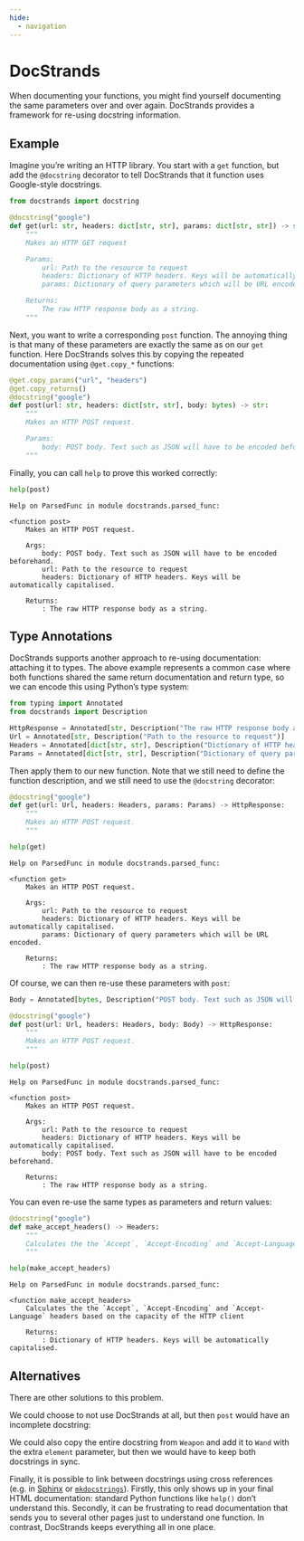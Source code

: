 ```yaml
---
hide:
  - navigation
---
```



# DocStrands

When documenting your functions, you might find yourself documenting the
same parameters over and over again. DocStrands provides a framework for
re-using docstring information.

## Example

Imagine you’re writing an HTTP library. You start with a `get` function,
but add the `@docstring` decorator to tell DocStrands that it function
uses Google-style docstrings.

``` python
from docstrands import docstring

@docstring("google")
def get(url: str, headers: dict[str, str], params: dict[str, str]) -> str:
    """
    Makes an HTTP GET request

    Params:
        url: Path to the resource to request
        headers: Dictionary of HTTP headers. Keys will be automatically capitalised.
        params: Dictionary of query parameters which will be URL encoded.

    Returns:
        The raw HTTP response body as a string.
    """
```

Next, you want to write a corresponding `post` function. The annoying
thing is that many of these parameters are exactly the same as on our
`get` function. Here DocStrands solves this by copying the repeated
documentation using `@get.copy_*` functions:

``` python
@get.copy_params("url", "headers")
@get.copy_returns()
@docstring("google")
def post(url: str, headers: dict[str, str], body: bytes) -> str:
    """
    Makes an HTTP POST request.

    Params:
        body: POST body. Text such as JSON will have to be encoded beforehand.
    """
```

Finally, you can call `help` to prove this worked correctly:

``` python
help(post)
```

    Help on ParsedFunc in module docstrands.parsed_func:

    <function post>
        Makes an HTTP POST request.

        Args:
            body: POST body. Text such as JSON will have to be encoded beforehand.
            url: Path to the resource to request
            headers: Dictionary of HTTP headers. Keys will be automatically capitalised.

        Returns:
            : The raw HTTP response body as a string.

## Type Annotations

DocStrands supports another approach to re-using documentation:
attaching it to types. The above example represents a common case where
both functions shared the same return documentation and return type, so
we can encode this using Python’s type system:

``` python
from typing import Annotated
from docstrands import Description

HttpResponse = Annotated[str, Description("The raw HTTP response body as a string.")]
Url = Annotated[str, Description("Path to the resource to request")]
Headers = Annotated[dict[str, str], Description("Dictionary of HTTP headers. Keys will be automatically capitalised.")]
Params = Annotated[dict[str, str], Description("Dictionary of query parameters which will be URL encoded.")]
```

Then apply them to our new function. Note that we still need to define
the function description, and we still need to use the `@docstring`
decorator:

``` python
@docstring("google")
def get(url: Url, headers: Headers, params: Params) -> HttpResponse:
    """
    Makes an HTTP POST request.
    """

help(get)
```

    Help on ParsedFunc in module docstrands.parsed_func:

    <function get>
        Makes an HTTP POST request.

        Args:
            url: Path to the resource to request
            headers: Dictionary of HTTP headers. Keys will be automatically capitalised.
            params: Dictionary of query parameters which will be URL encoded.

        Returns:
            : The raw HTTP response body as a string.

Of course, we can then re-use these parameters with `post`:

``` python
Body = Annotated[bytes, Description("POST body. Text such as JSON will have to be encoded beforehand.")]

@docstring("google")
def post(url: Url, headers: Headers, body: Body) -> HttpResponse:
    """
    Makes an HTTP POST request.
    """

help(post)
```

    Help on ParsedFunc in module docstrands.parsed_func:

    <function post>
        Makes an HTTP POST request.

        Args:
            url: Path to the resource to request
            headers: Dictionary of HTTP headers. Keys will be automatically capitalised.
            body: POST body. Text such as JSON will have to be encoded beforehand.

        Returns:
            : The raw HTTP response body as a string.

You can even re-use the same types as parameters and return values:

``` python
@docstring("google")
def make_accept_headers() -> Headers:
    """
    Calculates the the `Accept`, `Accept-Encoding` and `Accept-Language` headers based on the capacity of the HTTP client
    """

help(make_accept_headers)
```

    Help on ParsedFunc in module docstrands.parsed_func:

    <function make_accept_headers>
        Calculates the the `Accept`, `Accept-Encoding` and `Accept-Language` headers based on the capacity of the HTTP client

        Returns:
            : Dictionary of HTTP headers. Keys will be automatically capitalised.

## Alternatives

There are other solutions to this problem.

We could choose to not use DocStrands at all, but then `post` would have
an incomplete docstring:

We could also copy the entire docstring from `Weapon` and add it to
`Wand` with the extra `element` parameter, but then we would have to
keep both docstrings in sync.

Finally, it is possible to link between docstrings using cross
references (e.g. in
[Sphinx](https://www.sphinx-doc.org/en/master/usage/referencing.html) or
[`mkdocstrings`](https://mkdocstrings.github.io/usage/#cross-references)).
Firstly, this only shows up in your final HTML documentation: standard
Python functions like `help()` don’t understand this. Secondly, it can
be frustrating to read documentation that sends you to several other
pages just to understand one function. In contrast, DocStrands keeps
everything all in one place.
